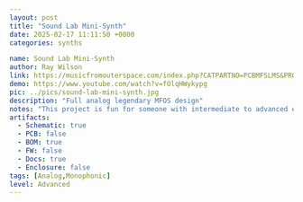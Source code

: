 ```yaml
---
layout: post
title: "Sound Lab Mini-Synth"
date: 2025-02-17 11:11:50 +0000
categories: synths

name: Sound Lab Mini-Synth
author: Ray Wilson
link: https://musicfromouterspace.com/index.php?CATPARTNO=PCBMFSLMS&PROJARG=SOUNDLABMINISYNTH/page1.html&MAINTAB=SYNTHDIY&SONGID=NONE&VPW=1071&VPH=1229
demo: https://www.youtube.com/watch?v=fOlqHWykypg
pic: ../pics/sound-lab-mini-synth.jpg
description: "Full analog legendary MFOS design"
notes: "This project is fun for someone with intermediate to advanced electronics skills who wants to make cool sounds. It makes a great first synth project but is interesting enough for the seasoned synth-diyer too. The board includes 1V/oct scale adjustment trimmers for the oscillators You will get a couple (maybe three) octaves of in tune scale."
artifacts:
  - Schematic: true
  - PCB: false
  - BOM: true
  - FW: false
  - Docs: true
  - Enclosure: false
tags: [Analog,Monophonic]
level: Advanced
---
```


